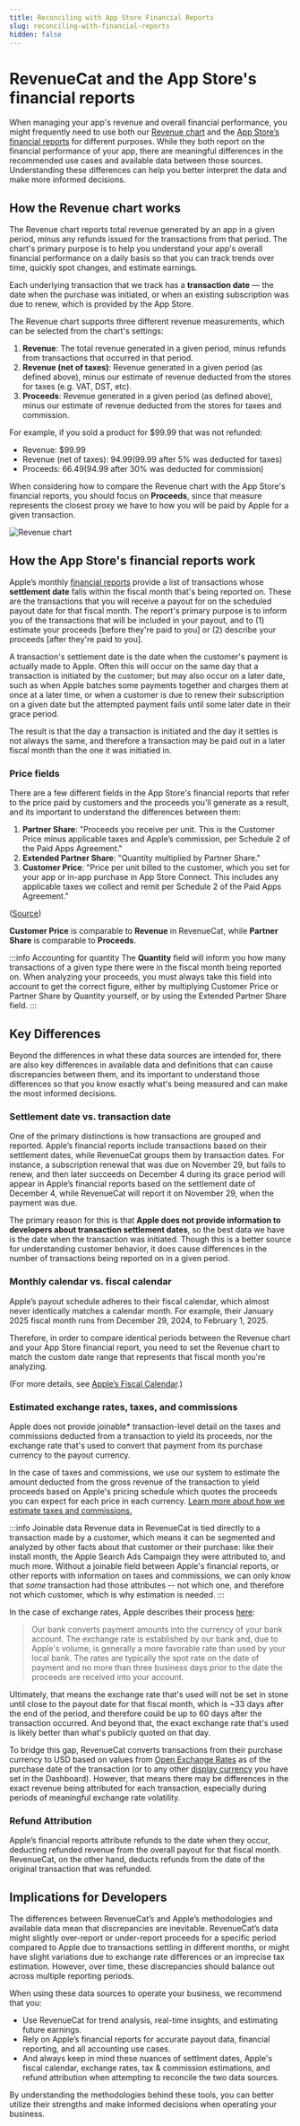 ```yaml
---
title: Reconciling with App Store Financial Reports
slug: reconciling-with-financial-reports
hidden: false
---
```


# RevenueCat and the App Store's financial reports

When managing your app's revenue and overall financial performance, you might frequently need to use both our [Revenue chart](https://app.revenuecat.com/charts/revenue) and the [App Store’s financial reports](https://developer.apple.com/help/app-store-connect/getting-paid/download-financial-reports/) for different purposes. While they both report on the financial performance of your app, there are meaningful differences in the recommended use cases and available data between those sources. Understanding these differences can help you better interpret the data and make more informed decisions.

## How the Revenue chart works

The Revenue chart reports total revenue generated by an app in a given period, minus any refunds issued for the transactions from that period. The chart's primary purpose is to help you understand your app's overall financial performance on a daily basis so that you can track trends over time, quickly spot changes, and estimate earnings.

Each underlying transaction that we track has a **transaction date** — the date when the purchase was initiated, or when an existing subscription was due to renew, which is provided by the App Store.

The Revenue chart supports three different revenue measurements, which can be selected from the chart's settings:

1. **Revenue**: The total revenue generated in a given period, minus refunds from transactions that occurred in that period.
2. **Revenue (net of taxes)**: Revenue generated in a given period (as defined above), minus our estimate of revenue deducted from the stores for taxes (e.g. VAT, DST, etc).
3. **Proceeds**: Revenue generated in a given period (as defined above), minus our estimate of revenue deducted from the stores for taxes and commission.

For example, if you sold a product for $99.99 that was not refunded:

- Revenue: $99.99
- Revenue (net of taxes): $94.99 ($99.99 after 5% was deducted for taxes)
- Proceeds: $66.49 ($94.99 after 30% was deducted for commission)

When considering how to compare the Revenue chart with the App Store's financial reports, you should focus on **Proceeds**, since that measure represents the closest proxy we have to how you will be paid by Apple for a given transaction.

![Revenue chart](/images/revenue-chart.png)

## How the App Store's financial reports work

Apple’s monthly [financial reports](https://developer.apple.com/help/app-store-connect/getting-paid/download-financial-reports/) provide a list of transactions whose **settlement date** falls within the fiscal month that's being reported on. These are the transactions that you will receive a payout for on the scheduled payout date for that fiscal month. The report's primary purpose is to inform you of the transactions that will be included in your payout, and to (1) estimate your proceeds [before they're paid to you] or (2) describe your proceeds [after they're paid to you].

A transaction's settlement date is the date when the customer's payment is actually made to Apple. Often this will occur on the same day that a transaction is initiated by the customer; but may also occur on a later date, such as when Apple batches some payments together and charges them at once at a later time, or when a customer is due to renew their subscription on a given date but the attempted payment fails until some later date in their grace period.

The result is that the day a transaction is initiated and the day it settles is not always the same, and therefore a transaction may be paid out in a later fiscal month than the one it was initiatied in.

### Price fields

There are a few different fields in the App Store's financial reports that refer to the price paid by customers and the proceeds you'll generate as a result, and its important to understand the differences between them:

1. **Partner Share**: "Proceeds you receive per unit. This is the Customer Price minus applicable taxes and Apple’s commission, per Schedule 2 of the Paid Apps Agreement."
2. **Extended Partner Share**: "Quantity multiplied by Partner Share."
3. **Customer Price**: "Price per unit billed to the customer, which you set for your app or in-app purchase in App Store Connect. This includes any applicable taxes we collect and remit per Schedule 2 of the Paid Apps Agreement."

([Source](https://developer.apple.com/help/app-store-connect/reference/financial-report-fields))

**Customer Price** is comparable to **Revenue** in RevenueCat, while **Partner Share** is comparable to **Proceeds**.

:::info Accounting for quantity
The **Quantity** field will inform you how many transactions of a given type there were in the fiscal month being reported on. When analyzing your proceeds, you must always take this field into account to get the correct figure, either by multiplying Customer Price or Partner Share by Quantity yourself, or by using the Extended Partner Share field.
:::

## Key Differences

Beyond the differences in what these data sources are intended for, there are also key differences in available data and definitions that can cause discrepancies between them, and its important to understand those differences so that you know exactly what's being measured and can make the most informed decisions.

### Settlement date vs. transaction date

One of the primary distinctions is how transactions are grouped and reported. Apple’s financial reports include transactions based on their settlement dates, while RevenueCat groups them by transaction dates. For instance, a subscription renewal that was due on November 29, but fails to renew, and then later succeeds on December 4 during its grace period will appear in Apple’s financial reports based on the settlement date of December 4, while RevenueCat will report it on November 29, when the payment was due.

The primary reason for this is that **Apple does not provide information to developers about transaction settlement dates**, so the best data we have is the date when the transaction was initiated. Though this is a better source for understanding customer behavior, it does cause differences in the number of transactions being reported on in a given period.

### Monthly calendar vs. fiscal calendar

Apple’s payout schedule adheres to their fiscal calendar, which almost never identically matches a calendar month. For example, their January 2025 fiscal month runs from December 29, 2024, to February 1, 2025.

Therefore, in order to compare identical periods between the Revenue chart and your App Store financial report, you need to set the Revenue chart to match the custom date range that represents that fiscal month you're analyzing.

(For more details, see [Apple’s Fiscal Calendar](https://www.revenuecat.com/blog/growth/apple-fiscal-calendar-year-payment-dates/).)

### Estimated exchange rates, taxes, and commissions

Apple does not provide joinable\* transaction-level detail on the taxes and commissions deducted from a transaction to yield its proceeds, nor the exchange rate that's used to convert that payment from its purchase currency to the payout currency.

In the case of taxes and commissions, we use our system to estimate the amount deducted from the gross revenue of the transaction to yield proceeds based on Apple's pricing schedule which quotes the proceeds you can expect for each price in each currency. [Learn more about how we estimate taxes and commissions.](https://www.revenuecat.com/docs/dashboard-and-metrics/taxes-and-commissions)

:::info Joinable data
Revenue data in RevenueCat is tied directly to a transaction made by a customer, which means it can be segmented and analyzed by other facts about that customer or their purchase: like their install month, the Apple Search Ads Campaign they were attributed to, and much more. Without a joinable field between Apple's financial reports, or other reports with information on taxes and commissions, we can only know that _some_ transaction had those attributes -- not which one, and therefore not which customer, which is why estimation is needed.
:::

In the case of exchange rates, Apple describes their process [here](https://developer.apple.com/help/app-store-connect/getting-paid/overview-of-receiving-payments):

> Our bank converts payment amounts into the currency of your bank account. The exchange rate is established by our bank and, due to Apple's volume, is generally a more favorable rate than used by your local bank. The rates are typically the spot rate on the date of payment and no more than three business days prior to the date the proceeds are received into your account.

Ultimately, that means the exchange rate that's used will not be set in stone until close to the payout date for that fiscal month, which is ~33 days after the end of the period, and therefore could be up to 60 days after the transaction occurred. And beyond that, the exact exchange rate that's used is likely better than what's publicly quoted on that day.

To bridge this gap, RevenueCat converts transactions from their purchase currency to USD based on values from [Open Exchange Rates](https://openexchangerates.org/) as of the purchase date of the transaction (or to any other [display currency](https://www.revenuecat.com/docs/dashboard-and-metrics/display-currency) you have set in the Dashboard). However, that means there may be differences in the exact revenue being attributed for each transaction, especially during periods of meaningful exchange rate volatility.

### Refund Attribution

Apple’s financial reports attribute refunds to the date when they occur, deducting refunded revenue from the overall payout for that fiscal month. RevenueCat, on the other hand, deducts refunds from the date of the original transaction that was refunded.

## Implications for Developers

The differences between RevenueCat’s and Apple’s methodologies and available data mean that discrepancies are inevitable. RevenueCat’s data might slightly over-report or under-report proceeds for a specific period compared to Apple due to transactions settling in different months, or might have slight variations due to exchange rate differences or an imprecise tax estimation. However, over time, these discrepancies should balance out across multiple reporting periods.

When using these data sources to operate your business, we recommend that you:

- Use RevenueCat for trend analysis, real-time insights, and estimating future earnings.
- Rely on Apple’s financial reports for accurate payout data, financial reporting, and all accounting use cases.
- And always keep in mind these nuances of settlment dates, Apple's fiscal calendar, exchange rates, tax & commission estimations, and refund attribution when attempting to reconcile the two data sources.

By understanding the methodologies behind these tools, you can better utilize their strengths and make informed decisions when operating your business.
